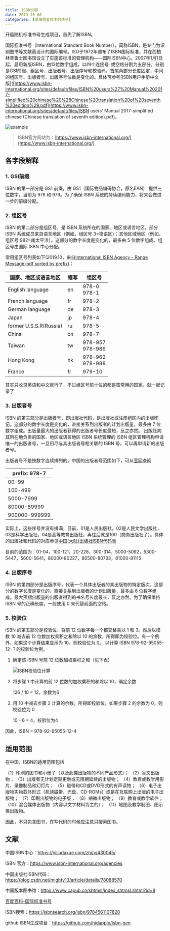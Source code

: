 ```yaml
---
title: ISBN说明
date: 2019-10-06
categories: [爱编程爱技术的孩子]
---
```


开启随机标准书号生成项目，首先了解ISBN。

国际标准书号（International Standard Book Number），简称ISBN，是专门为识别图书等文献而设计的国际编号。ISO于1972年颁布了ISBN国际标准，并在西柏林普鲁士图书馆设立了实施该标准的管理机构——国际ISBN中心。2007年1月1日起，启用新版ISBN，由13位数字组成，以四个连接号`-`或空格分割为五部分，分别是GSI前缀、组区号、出版者号、出版序号和校验码，首尾两部分长度固定，中间的组区号、出版者号、出版序号位数是变化的。具体可参考[ISBN用户手册中文版]([https://www.isbn-international.org/sites/default/files/ISBN%20users%27%20Manual%202017-simplified%20chinese%20%28Chinese%20translation%20of%20seventh%20edition%29.pdf](https://www.isbn-international.org/sites/default/files/ISBN users' Manual 2017-simplified chinese (Chinese translation of seventh edition).pdf)。

![example](https://www.isbn-international.org/sites/default/files/styles/internal_page/public/what%20is%20an%20ISBN%20%281%29%20English%20revised.png?itok=FdECBknf)

> ISBN官方网站为：[https://www.isbn-international.org/](https://www.isbn-international.org/)

## 各字段解释

### 1. GSI前缀

ISBN 的第一部分是 GS1 前缀，由 GS1（国际物品编码协会，原名EAN） 提供三位数字，当前为 978 和 979。为了确保 ISBN 系统的持续编码能力，将来会做进一步的前缀分配。

### 2. 组区号

ISBN 的第二部分是组区号，是 ISBN 系统所在的国家、地区或语言地区。部分 ISBN 系统成员来自语言地区（例如，组区号 3=德语区）；其他区域地区（例如，组区号 982=南太平洋）。这部分的数字长度是变化的，最多由 5 位数字组成。组区号由国际 ISBN 中心分配。

常用组区号列表如下(2019.10，来自[International ISBN Agency - Range Message-pdf sorted by prefix](https://www.isbn-international.org/range_file_generation))：

| 国家、地区或语言地区   | 缩写 | 组区号             |
| ---------------------- | ---- | ------------------ |
| English language       | en   | 978-0<br>978-1     |
| French language        | fr   | 978-2              |
| German language        | de   | 978-3              |
| Japan                  | jp   | 978-4              |
| former U.S.S.R(Russia) | ru   | 978-5              |
| China                  | cn   | 978-7              |
| Taiwan                 | tw   | 978-957<br>978-986 |
| Hong Kong              | hk   | 978-962<br>978-988 |
| France                 | fr   | 979-10             |

其实只收录英语和中文就行了，不过组区号前十位的都是蛮常用的国家，就一起记录了

### 3. 出版者号

ISBN 的第三部分是出版者号，即出版社代码，是出版社或注册组区内的出版印记。这部分的数字长度是变化的，直接关系到出版者的计划出版量，最多由 7 位数字组成。出版量最大的出版者获得的出版者号长度最短，反之亦然。
出版社向其所在地负责的国家、地区或语言地区 ISBN 系统管理的 ISBN 组区管理机构申请唯一的出版者号，一旦用尽与其出版者号相关联的 ISBN 号，可以再申请新的出版者号。

出版者号不是按数字连续排列的，中国的出版者号范围如下，可从[官网](https://www.isbn-international.org/agencies)查阅

| prefix: 978-7 |
| ------------- |
| 00-99         |
| 100-499       |
| 5000-7999     |
| 80000-89999   |
| 900000-999999 |

实际上，这些序号并没有排满，目前，01是人民出版社，02是人民文学出版社，03是科学出版社，04是高等教育出版社，再往后就是100（商务出版社了）。具体的出版社和代码的对应参见[中国(大陆)出版社ISBN代码表](https://www.douban.com/group/topic/3833361/)

目前的范围为：01-04，100-121，20-228，300-314，5000-5092，5300-5447，5600-5641，80000-80227，80500-80733，81000-81115

### 4. 出版序号

ISBN 的第四部分是出版序号，代表一个具体出版者的某出版物的特定版次。这部分的数字长度是变化的，直接关系到出版者的计划出版量，最多由 6 位数字组成。最大预期出版量的出版者得到的书名号长度最长，反之亦然。为了确保维持 ISBN 号的正确长度，一般使用 0 来代替前面的空格。

### 5. 校验位

ISBN 的第五部分是校验位。将前 12 位数字每一个都交替乘以 1 和 3。然后以模数 10 减去前 12 位数加权乘积之和除以 10 的余数，所得即为校验位。有一个例外，如果这个计算结果显示为 10，则校验位为 0。
以计算 ISBN 978-92-95055-12-？的校验位为例。

1. 确定该 ISBN 号前 12 位数加权乘积之和（见下表）

    ![ISBN校验位计算](https://s2.ax1x.com/2020/02/12/1HtOBT.png)

2. 将步骤 1 中计算的前 12 位数的加权乘积的和除以 10，确定余数

    126 / 10 = 12，余数为6

3. 用 10 中减去步骤 2 计算的余数。所得即校验位。如果步骤 2 的余数为 0，则校验位为 0

    10 - 6 = 4，校验位为4

因此，ISBN = 978-92-95055-12-4

## 适用范围

在中国，ISBN的适用范围包括

（1）印刷的图书和小册子（以及此类出版物的不同产品形式）；
（2）盲文出版物；
（3）出版者无计划定期更新或无限期延续的出版物；
（4）教育或教学用影片、录像制品和幻灯片；
（5）磁带和CD或DVD形式的有声读物；
（6）电子出版物实物载体形式（机读磁带、光盘、CD-ROMs）或是在互联网上出版的电子出版物；
（7）印刷出版物的电子版；
（8）缩微出版物；
（9）教育或教学软件；
（10）混合媒体出版物（内容以文字材料为主的）；
（11）地图及教学制图、图示类出版物。

因此，不只包含图书，在写代码的时候应注意只搜索图书。

## 文献

中国ISBN中心：https://yiliudaxue.com/zhi/v/430045/

ISBN 官方：https://www.isbn-international.org/agencies

中国出版社ISBN代码：https://blog.csdn.net/mighty13/article/details/78088570

中国版本图书馆：https://www.capub.cn/shtmsl/index_shtmsl.shtml?id=8

[百度百科-国际标准书号](https://baike.baidu.com/item/国际标准书号/3271472?fromtitle=ISBN&fromid=391662)

ISBN搜索：https://isbnsearch.org/isbn/9784561107828

github ISBN生成项目：https://github.com/hidapple/isbn-gen